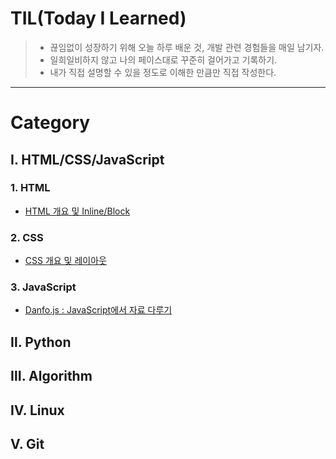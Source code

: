 # TIL(Today I Learned)

> * 끊임없이 성장하기 위해 오늘 하루 배운 것, 개발 관련 경험들을 매일 남기자.
> * 일희일비하지 않고 나의 페이스대로 꾸준히 걸어가고 기록하기.
> * 내가 직접 설명할 수 있을 정도로 이해한 만큼만 직접 작성한다.
------------------------------------------------------------------------------------------------------------------------

# Category
## Ⅰ. HTML/CSS/JavaScript
  ### 1. HTML
  * [HTML 개요 및 Inline/Block](https://github.com/serothie/TIL/blob/main/html/201230.md)
  ### 2. CSS
  * [CSS 개요 및 레이아웃](https://github.com/serothie/TIL/blob/main/css/201231.md)
  ### 3. JavaScript
  * [Danfo.js : JavaScript에서 자료 다루기](https://github.com/serothie/TIL/blob/main/JavaScript/201229.md)
## Ⅱ. Python
## Ⅲ. Algorithm
## Ⅳ. Linux
## Ⅴ. Git
